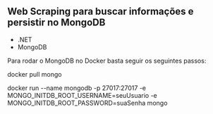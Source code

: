 ## Web Scraping para buscar informações e persistir no MongoDB

- .NET
- MongoDB

Para rodar o MongoDB no Docker basta seguir os seguintes passos:

docker pull mongo

docker run --name mongodb -p 27017:27017 -e MONGO_INITDB_ROOT_USERNAME=seuUsuario -e MONGO_INITDB_ROOT_PASSWORD=suaSenha mongo
